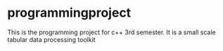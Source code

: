 # programmingproject
This is the programming project for c++ 3rd semester. It is a small scale tabular data processing toolkit
